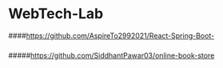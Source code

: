 # WebTech-Lab


####https://github.com/AspireTo2992021/React-Spring-Boot-

###

#####https://github.com/SiddhantPawar03/online-book-store
